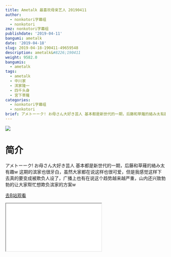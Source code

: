 ```yaml
---
title: Ametalk 最喜欢母亲艺人 20190411
author:
  - nonkotori字幕组
  - nonkotori
zmz: nonkotori字幕组
publishdate: '2019-04-11'
bangumi: ametalk
date: '2019-04-18'
slug: 2019-04-18-190411-49659548
description: ametalk&#8226;190411
weight: 9582.0
bangumis:
  - ametalk
tags:
  - ametalk
  - 中川家
  - 滨家隆一
  - 四千头身
  - 宮下草薙
categories:
  - nonkotori字幕组
  - nonkotori
brief: アメトーーク! お母さん大好き芸人 基本都是新世代的一期，后藤和草薙的絡み太有趣w 这期的滨家也很牙白，虽然大家都在说这样也很可爱，但是我感觉这样下去真的要变成被欺负人设了，广播上也有在说这个趋势越来越严重，山内还兴致勃勃的让大家帮忙想欺负滨家的方案w
---
```

![](https://raw.githubusercontent.com/tcgriffith/owaraisite/master/static/tmpimg/Dam8IAZ.jpg)
# 简介  
アメトーーク!  お母さん大好き芸人
基本都是新世代的一期，后藤和草薙的絡み太有趣w
这期的滨家也很牙白，虽然大家都在说这样也很可爱，但是我感觉这样下去真的要变成被欺负人设了，广播上也有在说这个趋势越来越严重，山内还兴致勃勃的让大家帮忙想欺负滨家的方案w  

[去B站观看](https://www.bilibili.com/video/av49659548/)
<div class ="resp-container"><iframe class="testiframe" src="//player.bilibili.com/player.html?aid=49659548"", scrolling="no", allowfullscreen="true" > </iframe></div> 
